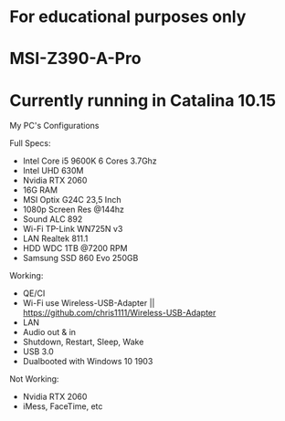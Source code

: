 # For educational purposes only
# MSI-Z390-A-Pro
# Currently running in Catalina 10.15
My PC's Configurations

Full Specs:

- Intel Core i5 9600K 6 Cores 3.7Ghz
- Intel UHD 630M
- Nvidia RTX 2060
- 16G RAM
- MSI Optix G24C 23,5 Inch 
- 1080p Screen Res @144hz
- Sound ALC 892
- Wi-Fi TP-Link WN725N v3
- LAN Realtek 811.1
- HDD WDC 1TB @7200 RPM
- Samsung SSD 860 Evo 250GB

Working:
- QE/CI
- Wi-Fi use Wireless-USB-Adapter || https://github.com/chris1111/Wireless-USB-Adapter
- LAN
- Audio out & in 
- Shutdown, Restart, Sleep, Wake
- USB 3.0
- Dualbooted with Windows 10 1903

Not Working:
- Nvidia RTX 2060
- iMess, FaceTime, etc
